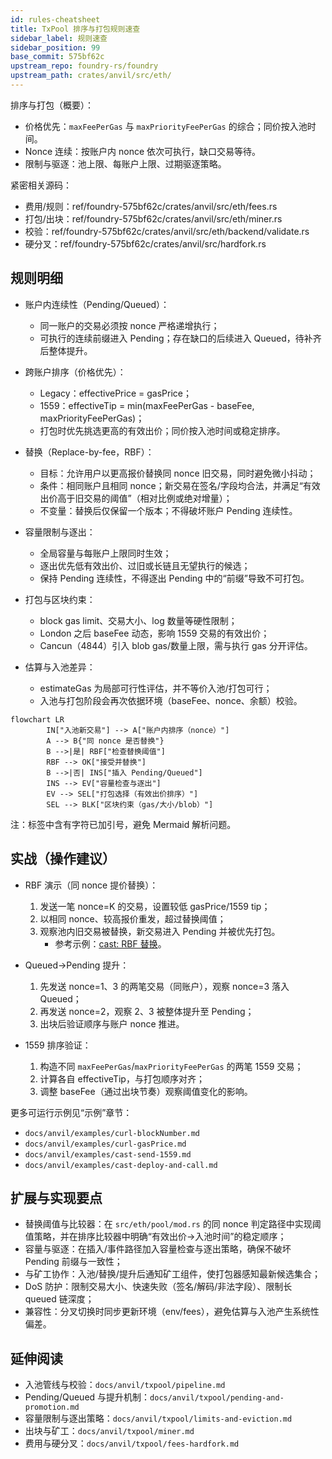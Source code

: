 ```yaml
---
id: rules-cheatsheet
title: TxPool 排序与打包规则速查
sidebar_label: 规则速查
sidebar_position: 99
base_commit: 575bf62c
upstream_repo: foundry-rs/foundry
upstream_path: crates/anvil/src/eth/
---
```


排序与打包（概要）：
- 价格优先：`maxFeePerGas` 与 `maxPriorityFeePerGas` 的综合；同价按入池时间。
- Nonce 连续：按账户内 nonce 依次可执行，缺口交易等待。
- 限制与驱逐：池上限、每账户上限、过期驱逐策略。

紧密相关源码：
- 费用/规则：ref/foundry-575bf62c/crates/anvil/src/eth/fees.rs
- 打包/出块：ref/foundry-575bf62c/crates/anvil/src/eth/miner.rs
- 校验：ref/foundry-575bf62c/crates/anvil/src/eth/backend/validate.rs
- 硬分叉：ref/foundry-575bf62c/crates/anvil/src/hardfork.rs

## 规则明细

- 账户内连续性（Pending/Queued）：
	- 同一账户的交易必须按 nonce 严格递增执行；
	- 可执行的连续前缀进入 Pending；存在缺口的后续进入 Queued，待补齐后整体提升。

- 跨账户排序（价格优先）：
	- Legacy：effectivePrice = gasPrice；
	- 1559：effectiveTip = min(maxFeePerGas - baseFee, maxPriorityFeePerGas)；
	- 打包时优先挑选更高的有效出价；同价按入池时间或稳定排序。

- 替换（Replace-by-fee，RBF）：
	- 目标：允许用户以更高报价替换同 nonce 旧交易，同时避免微小抖动；
	- 条件：相同账户且相同 nonce；新交易在签名/字段均合法，并满足“有效出价高于旧交易的阈值”（相对比例或绝对增量）；
	- 不变量：替换后仅保留一个版本；不得破坏账户 Pending 连续性。

- 容量限制与逐出：
	- 全局容量与每账户上限同时生效；
	- 逐出优先低有效出价、过旧或长链且无望执行的候选；
	- 保持 Pending 连续性，不得逐出 Pending 中的“前缀”导致不可打包。

- 打包与区块约束：
	- block gas limit、交易大小、log 数量等硬性限制；
	- London 之后 baseFee 动态，影响 1559 交易的有效出价；
	- Cancun（4844）引入 blob gas/数量上限，需与执行 gas 分开评估。

- 估算与入池差异：
	- estimateGas 为局部可行性评估，并不等价入池/打包可行；
	- 入池与打包阶段会再次依据环境（baseFee、nonce、余额）校验。

```mermaid
flowchart LR
		IN["入池新交易"] --> A["账户内排序（nonce）"]
		A --> B{"同 nonce 是否替换"}
		B -->|是| RBF["检查替换阈值"]
		RBF --> OK["接受并替换"]
		B -->|否| INS["插入 Pending/Queued"]
		INS --> EV["容量检查与逐出"]
		EV --> SEL["打包选择（有效出价排序）"]
		SEL --> BLK["区块约束（gas/大小/blob）"]
```

注：标签中含有字符已加引号，避免 Mermaid 解析问题。

## 实战（操作建议）

- RBF 演示（同 nonce 提价替换）：
	1) 发送一笔 nonce=K 的交易，设置较低 gasPrice/1559 tip；
	2) 以相同 nonce、较高报价重发，超过替换阈值；
	3) 观察池内旧交易被替换，新交易进入 Pending 并被优先打包。
		- 参考示例：[cast: RBF 替换](../examples/cast-rbf-replace)。

- Queued→Pending 提升：
	1) 先发送 nonce=1、3 的两笔交易（同账户），观察 nonce=3 落入 Queued；
	2) 再发送 nonce=2，观察 2、3 被整体提升至 Pending；
	3) 出块后验证顺序与账户 nonce 推进。

- 1559 排序验证：
	1) 构造不同 `maxFeePerGas`/`maxPriorityFeePerGas` 的两笔 1559 交易；
	2) 计算各自 effectiveTip，与打包顺序对齐；
	3) 调整 baseFee（通过出块节奏）观察阈值变化的影响。

更多可运行示例见“示例”章节：
- `docs/anvil/examples/curl-blockNumber.md`
- `docs/anvil/examples/curl-gasPrice.md`
- `docs/anvil/examples/cast-send-1559.md`
- `docs/anvil/examples/cast-deploy-and-call.md`

## 扩展与实现要点

- 替换阈值与比较器：在 `src/eth/pool/mod.rs` 的同 nonce 判定路径中实现阈值策略，并在排序比较器中明确“有效出价→入池时间”的稳定顺序；
- 容量与驱逐：在插入/事件路径加入容量检查与逐出策略，确保不破坏 Pending 前缀与一致性；
- 与矿工协作：入池/替换/提升后通知矿工组件，使打包器感知最新候选集合；
- DoS 防护：限制交易大小、快速失败（签名/解码/非法字段）、限制长 queued 链深度；
- 兼容性：分叉切换时同步更新环境（env/fees），避免估算与入池产生系统性偏差。

## 延伸阅读

- 入池管线与校验：`docs/anvil/txpool/pipeline.md`
- Pending/Queued 与提升机制：`docs/anvil/txpool/pending-and-promotion.md`
- 容量限制与逐出策略：`docs/anvil/txpool/limits-and-eviction.md`
- 出块与矿工：`docs/anvil/txpool/miner.md`
- 费用与硬分叉：`docs/anvil/txpool/fees-hardfork.md`
